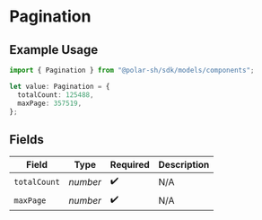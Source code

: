 # Pagination

## Example Usage

```typescript
import { Pagination } from "@polar-sh/sdk/models/components";

let value: Pagination = {
  totalCount: 125488,
  maxPage: 357519,
};
```

## Fields

| Field              | Type               | Required           | Description        |
| ------------------ | ------------------ | ------------------ | ------------------ |
| `totalCount`       | *number*           | :heavy_check_mark: | N/A                |
| `maxPage`          | *number*           | :heavy_check_mark: | N/A                |